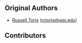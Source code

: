 Original Authors
----------------

 * [Russell Toris](http://users.wpi.edu/~rctoris/) (rctoris@wpi.edu)

Contributors
------------
